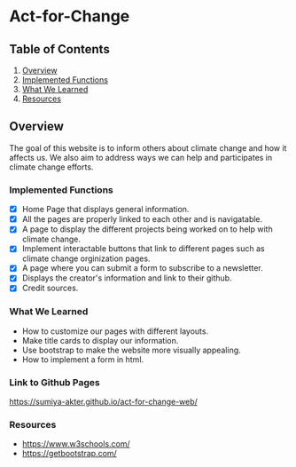 # Act-for-Change
## Table of Contents
1. [Overview](#Overview)
2. [Implemented Functions](#Implemented-Functions)
3. [What We Learned](#What-We-Learned)
4. [Resources](#Resources)
## Overview

The goal of this website is to inform others about climate change and how it affects us. We also aim to address ways we can help and participates in climate change efforts.

### Implemented Functions

- [x] Home Page that displays general information.
- [x] All the pages are properly linked to each other and is navigatable.
- [x] A page to display the different projects being worked on to help with climate change.
- [x] Implement interactable buttons that link to different pages such as climate change orginization pages.
- [x] A page where you can submit a form to subscribe to a newsletter. 
- [x] Displays the creator's information and link to their github.
- [x] Credit sources.

### What We Learned

- How to customize our pages with different layouts.
- Make title cards to display our information.
- Use bootstrap to make the website more visually appealing.
- How to implement a form in html.

### Link to Github Pages
 https://sumiya-akter.github.io/act-for-change-web/

### Resources
- https://www.w3schools.com/
- https://getbootstrap.com/
